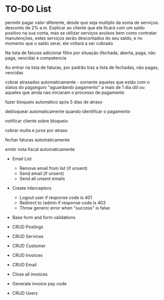 # TO-DO List

permitir pagar valor diferente, desde que seja multiplo da soma de serviços: desconto de 2% a.m.
  Explicar ao cliente que ele ficará com um saldo positivo na sua conta, mas se utilizar serviços avulsos bem como contratar manutenções, estes serviços serão descontados do seu saldo, e no momento que o saldo zerar, ele voltará a ser cobrado

Na lista de faturas adicionar filtro por situação (fechada, aberta, paga, não paga, vencida) e competencia

Ao entrar na lista de faturas, por padrão traz a lista de fechadas, não pagas, vencidas

cobrar atrasados automaticamente - somente aqueles que estão com o status do pagseguro "aguardando pagamento" a mais de 1 dia útil ou aqueles que ainda nao iniciaram o processo de pagamento

fazer bloqueio automático após 5 dias de atraso

debloquear automaticamente quando identificar o pagamento

notificar cliente sobre bloqueio

cobrar multa e juros por atraso

fechar faturas automaticamente

emitir nota fiscal automaticamente





- Email List
  - Remove email from list (if unsent)
  - Send email (if unsent)
  - Send all unsent emails

- Create interceptors
  - Logout user if response code is 401
  - Redirect to /admin if response code is 403
  - Throw generic error when "success" is false

- Base form and form validations

- CRUD Postings
- CRUD Services
- CRUD Customer
- CRUD Invoices
- CRUD Email
- Close all invoices
- Generate invoice pay code
- CRUD Users
